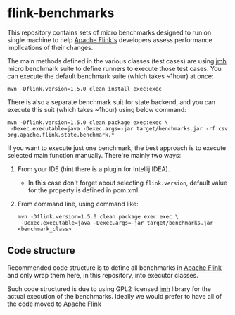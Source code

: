 # flink-benchmarks

This repository contains sets of micro benchmarks designed to run on single machine to help 
[Apache Flink's](https://github.com/apache/flink) developers assess performance implications of 
their changes. 

The main methods defined in the various classes (test cases) are using [jmh](http://openjdk.java.net/projects/code-tools/jmh/)  micro
benchmark suite to define runners to execute those test cases. You can execute the
default benchmark suite (which takes ~1hour) at once:

```
mvn -Dflink.version=1.5.0 clean install exec:exec
```

There is also a separate benchmark suit for state backend, and you can execute this suit (which takes ~1hour) using
below command:

```
mvn -Dflink.version=1.5.0 clean package exec:exec \
 -Dexec.executable=java -Dexec.args=-jar target/benchmarks.jar -rf csv org.apache.flink.state.benchmark.*
```

If you want to execute just one benchmark, the best approach is to execute selected main function manually.
There're mainly two ways:

1. From your IDE (hint there is a plugin for Intellij IDEA).
   * In this case don't forget about selecting `flink.version`, default value for the property is defined in pom.xml.

2. From command line, using command like:
   ```
   mvn -Dflink.version=1.5.0 clean package exec:exec \
    -Dexec.executable=java -Dexec.args=-jar target/benchmarks.jar <benchmark_class>
   ```

## Code structure

Recommended code structure is to define all benchmarks in [Apache Flink](https://github.com/apache/flink)
and only wrap them here, in this repository, into executor classes. 

Such code structured is due to using GPL2 licensed [jmh](http://openjdk.java.net/projects/code-tools/jmh/) library
for the actual execution of the benchmarks. Ideally we would prefer to have all of the code moved to [Apache Flink](https://github.com/apache/flink)
